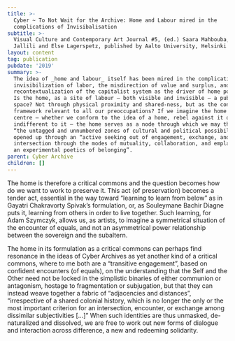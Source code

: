 ```yaml
---
title: >-
  Cyber ~ To Not Wait for the Archive: Home and Labour mired in the
  complications of Invisibalisation
subtitle: >-
  Visual Culture and Contemporary Art Journal #5, (ed.) Saara Mahbouba, Paola
  Jallili and Else Lagerspetz, published by Aalto University, Helsinki 2019
layout: content
tag: publication
pubdate: '2019'
summary: >-
  The idea of _home and labour_ itself has been mired in the complications of
  invisibilization of labor, the misdirection of value and surplus, and the
  recontextualization of the capitalist system as the driver of home politics.
  Is the home, as a site of labour – both visible and invisible – a public
  space? Not through physical proximity and shared-ness, but as the conceptual
  framework relevant to all our preoccupations? If we imagine the home as a
  centre – whether we conform to the idea of a home, rebel against it or are
  indifferent to it – the home serves as a node through which we may think about
  “the untagged and unnumbered zones of cultural and political possibility”
  opened up through an “active seeking out of engagement, exchange, and
  intersection through the modes of mutuality, collaboration, and emplacement,
  an experimental poetics of belonging”.
parent: Cyber Archive
children: []
---
```

The home is therefore a critical commons and the question becomes how do we want to work to preserve it. This act (of preservation) becomes a tender act, essential in the way toward “learning to learn from below” as in Gayatri Chakravorty Spivak’s formulation, or, as Souleymane Bachir Diagne puts it, learning from others in order to live together. Such learning, for Adam Szymczyk, allows us, as artists, to imagine a symmetrical situation of the encounter of equals, and not an asymmetrical power relationship between the sovereign and the subaltern.

The home in its formulation as a critical commons can perhaps find resonance in the ideas of Cyber Archives as yet another kind of a critical commons, where to me both are a “transitive engagement”, based on confident encounters (of equals), on the understanding that the Self and the Other need not be locked in the simplistic binaries of either communion or antagonism, hostage to fragmentation or subjugation, but that they can instead weave together a fabric of “adjacencies and distances”, “irrespective of a shared colonial history, which is no longer the only or the most important criterion for an intersection, encounter, or exchange among dissimilar subjectivities \[…]” When such identities are thus unmasked, de-naturalized and dissolved, we are free to work out new forms of dialogue and interaction across difference, a new and redeeming solidarity.
